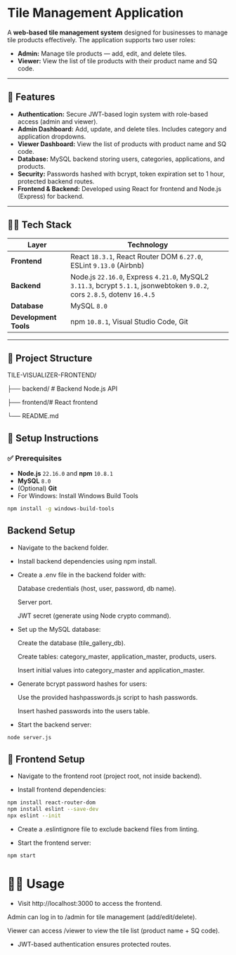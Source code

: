 #  Tile Management Application

A **web-based tile management system** designed for businesses to manage tile products effectively. The application supports two user roles:

- **Admin:** Manage tile products — add, edit, and delete tiles.
- **Viewer:** View the list of tile products with their product name and SQ code.

---

## 🔧 Features

-  **Authentication:** Secure JWT-based login system with role-based access (admin and viewer).
-  **Admin Dashboard:** Add, update, and delete tiles. Includes category and application dropdowns.
-  **Viewer Dashboard:** View the list of products with product name and SQ code.
-  **Database:** MySQL backend storing users, categories, applications, and products.
-  **Security:** Passwords hashed with bcrypt, token expiration set to 1 hour, protected backend routes.
-  **Frontend & Backend:** Developed using React for frontend and Node.js (Express) for backend.

---

## 🧑‍💻 Tech Stack

| Layer        | Technology                            |
|---------------|----------------------------------------|
| **Frontend**  | React `18.3.1`, React Router DOM `6.27.0`, ESLint `9.13.0` (Airbnb) |
| **Backend**   | Node.js `22.16.0`, Express `4.21.0`, MySQL2 `3.11.3`, bcrypt `5.1.1`, jsonwebtoken `9.0.2`, cors `2.8.5`, dotenv `16.4.5` |
| **Database**  | MySQL `8.0`                           |
| **Development Tools** | npm `10.8.1`, Visual Studio Code, Git |

---

## 📁 Project Structure

TILE-VISUALIZER-FRONTEND/

├── backend/ # Backend Node.js API

├── frontend/# React frontend

└── README.md

## 🔧 Setup Instructions

### ✅ Prerequisites

- **Node.js** `22.16.0` and **npm** `10.8.1`
- **MySQL** `8.0`
- (Optional) **Git**
- For Windows: Install Windows Build Tools  
```bash
npm install -g windows-build-tools
```
## Backend Setup
- Navigate to the backend folder.

- Install backend dependencies using npm install.

- Create a .env file in the backend folder with:

  Database credentials (host, user, password, db name).

  Server port.

  JWT secret (generate using Node crypto command).

- Set up the MySQL database:

   Create the database (tile_gallery_db).

   Create tables: category_master, application_master, products, users.

   Insert initial values into category_master and application_master.

- Generate bcrypt password hashes for users:

   Use the provided hashpasswords.js script to hash passwords.

   Insert hashed passwords into the users table.

- Start the backend server:

```bash
node server.js
```

## 🎨 Frontend Setup
- Navigate to the frontend root (project root, not inside backend).

- Install frontend dependencies:

``` bash
npm install react-router-dom
npm install eslint --save-dev
npx eslint --init
```
- Create a .eslintignore file to exclude backend files from linting.


- Start the frontend server:

``` bash
npm start
```
# 🧑‍💻 Usage
- Visit http://localhost:3000 to access the frontend.

Admin can log in to /admin for tile management (add/edit/delete).

Viewer can access /viewer to view the tile list (product name + SQ code).

- JWT-based authentication ensures protected routes.
